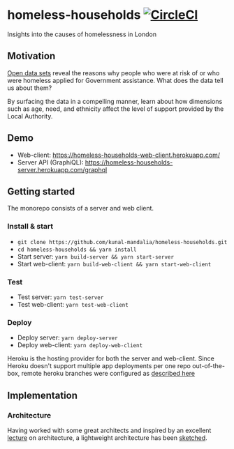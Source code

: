 # homeless-households [![CircleCI](https://circleci.com/gh/kunal-mandalia/homeless-households.svg?style=svg)](https://circleci.com/gh/kunal-mandalia/homeless-households)
Insights into the causes of homelessness in London

## Motivation
[Open data sets](http://data.hounslow.gov.uk/View/housing-services/homeless-households) reveal the reasons why people who were at risk of or who were homeless applied for Government assistance. What does the data tell us about them?

By surfacing the data in a compelling manner, learn about how dimensions such as age, need, and ethnicity affect the level of support provided by the Local Authority.

## Demo
* Web-client: https://homeless-households-web-client.herokuapp.com/
* Server API (GraphiQL): https://homeless-households-server.herokuapp.com/graphql

## Getting started
The monorepo consists of a server and web client.

### Install & start
* `git clone https://github.com/kunal-mandalia/homeless-households.git`
* `cd homeless-households && yarn install`
* Start server: `yarn build-server && yarn start-server`
* Start web-client: `yarn build-web-client && yarn start-web-client`

### Test
* Test server: `yarn test-server`
* Test web-client: `yarn test-web-client`

### Deploy
* Deploy server: `yarn deploy-server`
* Deploy web-client: `yarn deploy-web-client`

Heroku is the hosting provider for both the server and web-client. Since Heroku doesn't support multiple app deployments per one repo out-of-the-box, remote heroku branches were configured as [described here](http://adampaxton.com/how-to-deploy-to-multiple-heroku-apps-from-the-same-git-repository/)

## Implementation

### Architecture
Having worked with some great architects and inspired by an excellent [lecture](https://www.youtube.com/watch?v=x30DcBfCJRI&t=6277s) on architecture, a lightweight architecture has been [sketched](./docs/architecture.md).

